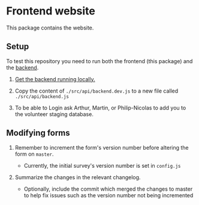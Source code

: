 # Frontend website

This package contains the website.

## Setup

To test this repository you need to run both the frontend (this package) and the [backend](../backend).

1. [Get the backend running locally.](../backend/README.md)

2. Copy the content of `./src/api/backend.dev.js` to a new file called `./src/api/backend.js`

3. To be able to Login ask Arthur, Martin, or Philip-Nicolas to add you to the volunteer staging database.

## Modifying forms

1. Remember to increment the form's version number before altering the form on `master`.
    * Currently, the initial survey's version number is set in `config.js`

2. Summarize the changes in the relevant changelog.
    * Optionally, include the commit which merged the changes to master to help fix issues 
      such as the version number not being incremented
